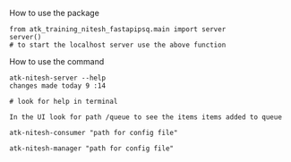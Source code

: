 How to use the package
```
from atk_training_nitesh_fastapipsq.main import server
server()
# to start the localhost server use the above function
```
How to use the command
```
atk-nitesh-server --help
changes made today 9 :14

# look for help in terminal
```
```
In the UI look for path /queue to see the items items added to queue
```
```
atk-nitesh-consumer "path for config file"
```
```
atk-nitesh-manager "path for config file"
```


